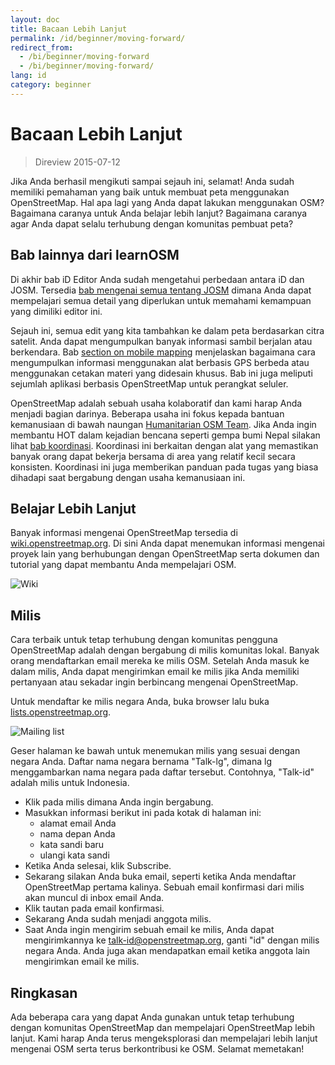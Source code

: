 ```yaml
---
layout: doc
title: Bacaan Lebih Lanjut
permalink: /id/beginner/moving-forward/
redirect_from:
  - /bi/beginner/moving-forward
  - /bi/beginner/moving-forward/
lang: id
category: beginner
---
```


Bacaan Lebih Lanjut
===============

> Direview 2015-07-12  

Jika Anda berhasil mengikuti sampai sejauh ini, selamat! Anda sudah memiliki pemahaman yang baik untuk membuat peta menggunakan OpenStreetMap. Hal apa lagi yang Anda dapat lakukan menggunakan OSM? Bagaimana caranya untuk Anda belajar lebih lanjut? Bagaimana caranya agar Anda dapat selalu terhubung dengan komunitas pembuat peta?  

Bab lainnya dari learnOSM
---------------------------

Di akhir bab iD Editor Anda sudah mengetahui perbedaan antara iD dan JOSM. Tersedia [bab mengenai semua tentang JOSM](/en/josm/) dimana Anda dapat mempelajari semua detail yang diperlukan untuk memahami kemampuan yang dimiliki editor ini.  

Sejauh ini, semua edit yang kita tambahkan ke dalam peta berdasarkan citra satelit. Anda dapat mengumpulkan banyak informasi sambil berjalan atau berkendara. Bab [section on mobile mapping](/en/mobile-mapping/) menjelaskan bagaimana cara mengumpulkan informasi menggunakan alat berbasis GPS berbeda atau menggunakan cetakan materi yang didesain khusus. Bab ini juga meliputi sejumlah aplikasi berbasis OpenStreetMap untuk perangkat seluler.  

OpenStreetMap adalah sebuah usaha kolaboratif dan kami harap Anda menjadi bagian darinya. Beberapa usaha ini fokus kepada bantuan kemanusiaan di bawah naungan [Humanitarian OSM Team](http://hotosm.org). Jika Anda ingin membantu HOT dalam kejadian bencana seperti gempa bumi Nepal silakan lihat [bab koordinasi](/en/coordination/). Koordinasi ini berkaitan dengan alat yang memastikan banyak orang dapat bekerja bersama di area yang relatif kecil secara konsisten. Koordinasi ini juga memberikan panduan pada tugas yang biasa dihadapi saat bergabung dengan usaha kemanusiaan ini.  


Belajar Lebih Lanjut
----------

Banyak informasi mengenai OpenStreetMap tersedia di [wiki.openstreetmap.org](http://wiki.openstreetmap.org/). Di sini Anda dapat menemukan informasi mengenai proyek lain yang berhubungan dengan OpenStreetMap serta dokumen dan tutorial yang dapat membantu Anda mempelajari OSM.  

![Wiki][]

<!-- also more info on this site once it is prepared -->

Milis
------------

Cara terbaik untuk tetap terhubung dengan komunitas pengguna OpenStreetMap adalah dengan bergabung di milis komunitas lokal. Banyak orang mendaftarkan email mereka ke milis OSM. Setelah Anda masuk ke dalam milis, Anda dapat mengirimkan email ke milis jika Anda memiliki pertanyaan atau sekadar ingin berbincang mengenai OpenStreetMap.  

Untuk mendaftar ke milis negara Anda, buka browser lalu buka [lists.openstreetmap.org](http://lists.openstreetmap.org/).  

![Mailing list][]

Geser halaman ke bawah untuk menemukan milis yang sesuai dengan negara Anda. Daftar nama negara bernama "Talk-lg", dimana lg menggambarkan nama negara pada daftar tersebut. Contohnya, "Talk-id" adalah milis untuk Indonesia.  

- Klik pada milis dimana Anda ingin bergabung.  
- Masukkan informasi berikut ini pada kotak di halaman ini:  
    +  alamat email Anda  
    +  nama depan Anda  
    +  kata sandi baru  
    +  ulangi kata sandi  
- Ketika Anda selesai, klik Subscribe.
- Sekarang silakan Anda buka email, seperti ketika Anda mendaftar OpenStreetMap pertama kalinya. Sebuah email konfirmasi dari milis akan muncul di inbox email Anda.  
- Klik tautan pada email konfirmasi.  
- Sekarang Anda sudah menjadi anggota milis.  
- Saat Anda ingin mengirim sebuah email ke milis, Anda dapat mengirimkannya ke [talk-id@openstreetmap.org](mailto:talk-id@openstreetmap.org), ganti "id" dengan milis negara Anda. Anda juga akan mendapatkan email ketika anggota lain mengirimkan email ke milis.  

<!-- maybe expand and put this back later
MapOSMatic
----------

Sebuah proyek bernama MapOSMatic, dimana Anda dapat mengaksesnya melalui
browser pada [maposmatic.org](http://www.maposmatic.org/). Ini
adalah sebuah alat sederhana untuk membuat dan mencetak peta dari area mana saja yang Anda pilih. Alat ini akan
secara otomatis membuat peta beserta gridnya dan sebuah
indeks lokasi objek-objek yang terdapat di area peta tersebut.

![MapOSMatic][]
-->


Ringkasan
-------

Ada beberapa cara yang dapat Anda gunakan untuk tetap terhubung dengan komunitas OpenStreetMap dan mempelajari OpenStreetMap lebih lanjut. Kami harap Anda terus mengeksplorasi dan mempelajari lebih lanjut mengenai OSM serta terus berkontribusi ke OSM. Selamat memetakan!


[MapOSMatic]: /images/beginner/maposmatic-homepage.png
[Wiki]: /images/beginner/osm-wiki.png
[Mailing list]: /images/beginner/osm-mailing-lists.png
